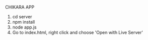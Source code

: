 CHIKARA APP

1. cd server
2. npm install
3. node app.js
4. Go to index.html, right click and choose 'Open with Live Server'
